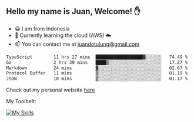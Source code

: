 ## Hello my name is Juan, Welcome! ✋

- 😀 I am from Indonesia
- 📖 Currently learning the cloud (AWS) ☁️
- 📫 You can contact me at juandotulung@gmail.com

<!--START_SECTION:waka-->

```txt
TypeScript        11 hrs 27 mins  ██████████████████▓░░░░░░   74.49 %
Go                2 hrs 39 mins   ████▒░░░░░░░░░░░░░░░░░░░░   17.27 %
Markdown          24 mins         ▓░░░░░░░░░░░░░░░░░░░░░░░░   02.67 %
Protocol Buffer   11 mins         ▒░░░░░░░░░░░░░░░░░░░░░░░░   01.19 %
JSON              10 mins         ▒░░░░░░░░░░░░░░░░░░░░░░░░   01.17 %
```

<!--END_SECTION:waka-->

Check out my personal website [here](https://juanchristian.com)

My Toolbelt:

[![My Skills](https://skillicons.dev/icons?i=go,js,ts,nodejs,express,react,nextjs,vue,tailwind,vite,html,css,python,php,aws,bash,linux,postgres,mysql,redis,kafka,docker,vercel,netlify,vscode,figma)](https://skillicons.dev)

